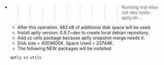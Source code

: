 * >>>>>>>>> Running inst-xtra-cld-dev-tools-aptly.sh ...
  * After this operation, 483 kB of additional disk space will be used.
  * Install aptly version: 0.9.7~dev to create local debian repository.
  * Add xz-utils package because aptly snapshot merge needs it.
  * Disk size = 4009600K. Space Used = 23744K.
  * The following NEW packages will be installed:
  ```bash
  aptly xz-utils
  ```

